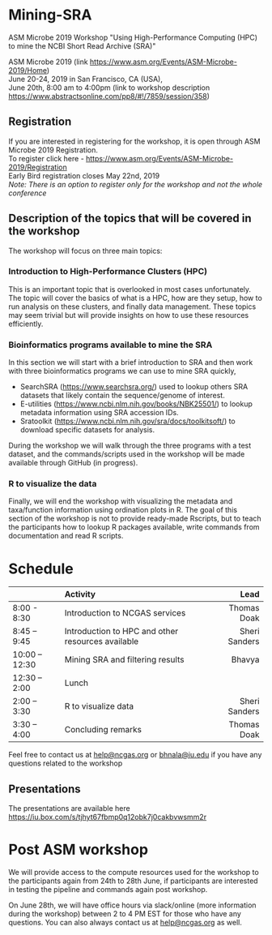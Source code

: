 # Mining-SRA
ASM Microbe 2019 Workshop "Using High-Performance Computing (HPC) to mine the NCBI Short Read Archive (SRA)" 

ASM Microbe 2019 (link https://www.asm.org/Events/ASM-Microbe-2019/Home) <br />
June 20-24, 2019 in San Francisco, CA (USA), <br />
June 20th, 8:00 am to 4:00pm (link to workshop description https://www.abstractsonline.com/pp8/#!/7859/session/358) <br />

## Registration 
If you are interested in registering for the workshop, it is open through ASM Microbe 2019 Registration. <br />
To register click here - https://www.asm.org/Events/ASM-Microbe-2019/Registration <br />
Early Bird registration closes May 22nd, 2019		<br  />
_Note: There is an option to register only for the workshop and not the whole conference_

## Description of the topics that will be covered in the workshop 
The workshop will focus on three main topics: 
### Introduction to High-Performance Clusters (HPC) 
This is an important topic that is overlooked in most cases unfortunately. The topic will cover the basics of what is a HPC, how are they setup, how to run analysis on these clusters, and finally data management. These topics may seem trivial but will provide insights on how to use these resources efficiently. 

### Bioinformatics programs available to mine the SRA 
In this section we will start with a brief introduction to SRA and then  work with three bioinformatics programs we can use to mine SRA quickly,
  * SearchSRA (https://www.searchsra.org/) used to lookup others SRA datasets that likely contain the sequence/genome of interest. 
  * E-utilities (https://www.ncbi.nlm.nih.gov/books/NBK25501/) to lookup metadata information using SRA accession IDs. 
  * Sratoolkit (https://www.ncbi.nlm.nih.gov/sra/docs/toolkitsoft/) to download specific datasets for analysis. 

During the workshop we will walk through the three programs with a test dataset, and the commands/scripts used in the workshop will be made available through GitHub (in progress). 

### R to visualize the data 
Finally, we will end the workshop with visualizing the metadata and taxa/function information using ordination plots in R. The goal of this section of the workshop is not to provide ready-made Rscripts, but to teach the participants how to lookup R packages available, write commands from documentation and read R scripts.  

# Schedule 

|   			 |**Activity**							                                |**Lead**|
|---------------|:----------------------------------------------------------|-----:|
|8:00 - 8:30| Introduction to NCGAS services |Thomas Doak| 
|8:45 – 9:45| Introduction to HPC and other resources available |Sheri Sanders| 
|10:00 – 12:30| Mining SRA and filtering results|Bhavya|
|12:30 – 2:00| Lunch| | 
|2:00 – 3:30| R to visualize data | Sheri Sanders|
|3:30 – 4:00| Concluding remarks |Thomas Doak| 

Feel free to contact us at help@ncgas.org or bhnala@iu.edu if you have any questions related to the workshop  

## Presentations 
The presentations are available here https://iu.box.com/s/tjhyt67fbmp0q12obk7j0cakbvwsmm2r

# Post ASM workshop 
We will provide access to the compute resources used for the workshop to the participants again from 24th to 28th June, if participants are interested in testing the pipeline and commands again post workshop. 

On June 28th, we will have office hours via slack/online (more information during the workshop) between 2 to 4 PM EST for those who have any questions. You can also always contact us at help@ncgas.org as well. 


